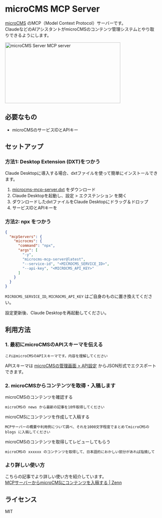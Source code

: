 # microCMS MCP Server

[microCMS](https://microcms.io/) のMCP（Model Context Protocol）サーバーです。  
ClaudeなどのAIアシスタントがmicroCMSのコンテンツ管理システムとやり取りできるようにします。

<a href="https://glama.ai/mcp/servers/@himaratsu/microcms-mcp-server">
  <img width="380" height="200" src="https://glama.ai/mcp/servers/@himaratsu/microcms-mcp-server/badge" alt="microCMS Server MCP server" />
</a>

## 必要なもの

- microCMSのサービスIDとAPIキー

## セットアップ

### 方法1: Desktop Extension (DXT)をつかう

Claude Desktopに導入する場合、dxtファイルを使って簡単にインストールできます。

1. [microcms-mcp-server.dxt](https://github.com/himaratsu/microcms-mcp-server/blob/main/microcms-mcp-server.dxt) をダウンロード
2. Claude Desktopを起動し、設定 > エクステンション を開く
3. ダウンロードしたdxtファイルをClaude Desktopにドラッグ＆ドロップ
4. サービスIDとAPIキーを


### 方法2: npx をつかう

```json
{
  "mcpServers": {
    "microcms": {
      "command": "npx",
      "args": [
        "-y",
        "microcms-mcp-server@latest",
        "--service-id", "<MICROCMS_SERVICE_ID>",
        "--api-key", "<MICROCMS_API_KEY>"
      ]
    }
  }
}
```

`MICROCMS_SERVICE_ID`, `MICROCMS_API_KEY` はご自身のものに置き換えてください。

設定更新後、Claude Desktopを再起動してください。

## 利用方法

### 1. 最初にmicroCMSのAPIスキーマを伝える

```
これはmicroCMSのAPIスキーマです。内容を理解してください
```

APIスキーマは [microCMSの管理画面 > API設定](https://document.microcms.io/manual/export-and-import-api-schema) からJSON形式でエクスポートできます。

### 2. microCMSからコンテンツを取得・入稿します

microCMSのコンテンツを確認する
```
microCMSの news から最新の記事を10件取得してください
```

microCMSにコンテンツを作成して入稿する
```
MCPサーバーの概要や利用例について調べ、それを1000文字程度でまとめてmicroCMSの blogs に入稿してください
```

microCMSのコンテンツを取得してレビューしてもらう
```
microCMSの xxxxxx のコンテンツを取得して、日本語的におかしい部分があれば指摘して
```


### より詳しい使い方

こちらの記事でより詳しい使い方を紹介しています。  
[MCPサーバーからmicroCMSにコンテンツを入稿する | Zenn](https://zenn.dev/himara2/articles/14eb2260c4f0e4)

## ライセンス

MIT